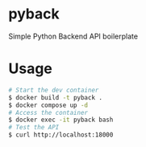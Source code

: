 # pyback
Simple Python Backend API boilerplate

# Usage
```bash
# Start the dev container
$ docker build -t pyback .
$ docker compose up -d
# Access the container
$ docker exec -it pyback bash
# Test the API
$ curl http://localhost:18000
```